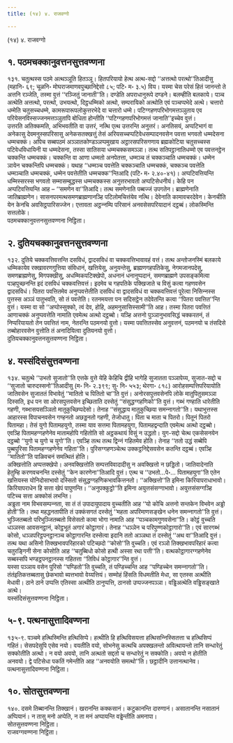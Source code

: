 ```yaml
---
title: (१४) ४. राजवग्गो

---
```

(१४) ४. राजवग्गो  


## १. पठमचक्‍कानुवत्तनसुत्तवण्णना

१३१. चतुत्थस्स पठमे अत्थञ्‍ञूति हितञ्‍ञू। हितपरियायो हेत्थ अत्थ-सद्दो ‘‘अत्तत्थो परत्थो’’तिआदीसु (महानि॰ ६९; चूळनि॰ मोघराजमाणवपुच्छानिद्देसो ८५; पटि॰ म॰ ३.५) विय। यस्मा चेस परेसं हितं जानन्तो ते अत्तनि रञ्‍जेति, तस्मा वुत्तं ‘‘रञ्‍जितुं जानाती’’ति। दण्डेति अपराधानुरूपे दण्डने। बलम्हीति बलकाये। पञ्‍च अत्थेति अत्तत्थो, परत्थो, उभयत्थो, दिट्ठधम्मिको अत्थो, सम्परायिको अत्थोति एवं पञ्‍चप्पभेदे अत्थे। चत्तारो धम्मेति चतुसच्‍चधम्मे, कामरूपारूपलोकुत्तरभेदे वा चत्तारो धम्मे। पटिग्गहणपरिभोगमत्तञ्‍ञुताय एव परियेसनविस्सज्‍जनमत्तञ्‍ञुतापि बोधिता होन्तीति ‘‘पटिग्गहणपरिभोगमत्तं जानाति’’इच्‍चेव वुत्तं।  
उत्तरति अतिक्‍कमति, अभिभवतीति वा उत्तरं, नत्थि एत्थ उत्तरन्ति अनुत्तरं। अनतिसयं, अप्पटिभागं वा अनेकासु देवमनुस्सपरिसासु अनेकसतक्खत्तुं तेसं अरियसच्‍चप्पटिवेधसम्पादनवसेन पवत्ता भगवतो धम्मदेसना धम्मचक्‍कं। अपिच सब्बपठमं अञ्‍ञातकोण्डञ्‍ञप्पमुखाय अट्ठारसपरिसगणाय ब्रह्मकोटिया चतुसच्‍चस्स पटिवेधविधायिनी या धम्मदेसना, तस्सा सातिसया धम्मचक्‍कसमञ्‍ञा। तत्थ सतिपट्ठानातिधम्मो एव पवत्तनट्ठेन चक्‍कन्ति धम्मचक्‍कं। चक्‍कन्ति वा आणा धम्मतो अनपेतत्ता, धम्मञ्‍च तं चक्‍कञ्‍चाति धम्मचक्‍कं। धम्मेन ञायेन चक्‍कन्तिपि धम्मचक्‍कं। यथाह ‘‘धम्मञ्‍च पवत्तेति चक्‍कञ्‍चाति धम्मचक्‍कं, चक्‍कञ्‍च पवत्तेति धम्मञ्‍चाति धम्मचक्‍कं, धम्मेन पवत्तेतीति धम्मचक्‍क’’न्तिआदि (पटि॰ म॰ २.४०-४१)। अप्पटिवत्तियन्ति धम्मिस्सरस्स भगवतो सम्मासम्बुद्धस्स धम्मचक्‍कस्स अनुत्तरभावतो अप्पटिसेधनीयं। केहि पन अप्पटिवत्तियन्ति आह – ‘‘समणेन वा’’तिआदि। तत्थ समणेनाति पब्बज्‍जं उपगतेन। ब्राह्मणेनाति जातिब्राह्मणेन। सासनपरमत्थसमणब्राह्मणानञ्हि पटिलोमचित्तंयेव नत्थि। देवेनाति कामावचरदेवेन। केनचीति येन केनचि अवसिट्ठपारिसज्‍जेन। एत्तावता अट्ठन्‍नम्पि परिसानं अनवसेसपरियादानं दट्ठब्बं। लोकस्मिन्ति सत्तलोके।  
पठमचक्‍कानुवत्तनसुत्तवण्णना निट्ठिता।  


## २. दुतियचक्‍कानुवत्तनसुत्तवण्णना

१३२. दुतिये चक्‍कवत्तिवत्तन्ति दसविधं, द्वादसविधं वा चक्‍कवत्तिभावावहं वत्तं। तत्थ अन्तोजनस्मिं बलकाये धम्मिकायेव रक्खावरणगुत्तिया संविधानं, खत्तियेसु, अनुयन्तेसु, ब्राह्मणगहपतिकेसु, नेगमजानपदेसु, समणब्राह्मणेसु, मिगपक्खीसु, अधम्मिकपटिक्खेपो, अधनानं धनानुप्पदानं, समणब्राह्मणे उपसङ्कमित्वा पञ्हपुच्छनन्ति इदं दसविधं चक्‍कवत्तिवत्तं। इदमेव च गहपतिके पक्खिजाते च विसुं कत्वा गहणवसेन द्वादसविधं। पितरा पवत्तितमेव अनुप्पवत्तेतीति दसविधं वा द्वादसविधं वा चक्‍कवत्तिवत्तं पूरेत्वा निसिन्‍नस्स पुत्तस्स अञ्‍ञं पातुभवति, सो तं पवत्तेति। रतनमयत्ता पन सदिसट्ठेन तदेवेतन्ति कत्वा ‘‘पितरा पवत्तित’’न्ति वुत्तं। यस्मा वा सो ‘‘अप्पोस्सुक्‍को, त्वं देव, होहि, अहमनुसासिस्सामी’’ति आह। तस्मा पितरा पवत्तितं आणाचक्‍कं अनुप्पवत्तेति नामाति एवमेत्थ अत्थो दट्ठब्बो। यञ्हि अत्तनो पुञ्‍ञानुभावसिद्धं चक्‍करतनं, तं निप्परियायतो तेन पवत्तितं नाम, नेतरन्ति पठमनयो वुत्तो। यस्मा पवत्तितस्सेव अनुवत्तनं, पठमनयो च तंसदिसे तब्बोहारवसेन वुत्तोति तं अनादियित्वा दुतियनयो वुत्तो।  
दुतियचक्‍कानुवत्तनसुत्तवण्णना निट्ठिता।  


## ४. यस्संदिसंसुत्तवण्णना

१३४. चतुत्थे ‘‘उभतो सुजातो’’ति एत्तके वुत्ते येहि केहिचि द्वीहि भागेहि सुजातता पञ्‍ञापेय्य, सुजात-सद्दो च ‘‘सुजातो चारुदस्सनो’’तिआदीसु (म॰ नि॰ २.३९९; सु॰ नि॰ ५५३; थेरगा॰ ८१८) आरोहसम्पत्तिपरियायोति जातिवसेन सुजाततं विभावेतुं ‘‘मातितो च पितितो चा’’ति वुत्तं। अनोरसपुत्तवसेनपि लोके मातुपितुसमञ्‍ञा दिस्सति, इध पन सा ओरसपुत्तवसेन इच्छिताति दस्सेतुं ‘‘संसुद्धग्गहणिको’’ति वुत्तं। गब्भं गण्हाति धारेतीति गहणी, गब्भासयसञ्‍ञितो मातुकुच्छिप्पदेसो। तेनाह ‘‘संसुद्धाय मातुकुच्छिया समन्‍नागतो’’ति। यथाभुत्तस्स आहारस्स विपाचनवसेन गण्हनतो अछड्डनतो गहणी, तेजोधातु। पिता च माता च पितरो। पितूनं पितरो पितामहा। तेसं युगो पितामहयुगो, तस्मा याव सत्तमा पितामहयुगा, पितामहद्वन्दाति एवमेत्थ अत्थो दट्ठब्बो। एवञ्हि पितामहग्गहणेनेव मातामहोपि गहितोति सो अट्ठकथायं विसुं न उद्धतो। युग-सद्दो चेत्थ एकसेसनयेन दट्ठब्बो ‘‘युगो च युगो च युगो’’ति। एवञ्हि तत्थ तत्थ द्विन्‍नं गहितमेव होति। तेनाह ‘‘ततो उद्धं सब्बेपि पुब्बपुरिसा पितामहग्गहणेनेव गहिता’’ति। पुरिसग्गहणञ्‍चेत्थ उक्‍कट्ठनिद्देसवसेन कतन्ति दट्ठब्बं। एवञ्हि ‘‘मातितो’’ति पाळिवचनं समत्थितं होति।  
अक्खित्तोति अप्पत्तक्खेपो। अनवक्खित्तोति सम्पत्तविवादादीसु न अवक्खित्तो न छड्डितो। जातिवादेनाति हेतुम्हि करणवचनन्ति दस्सेतुं ‘‘केन कारणेना’’तिआदि वुत्तं। एत्थ च ‘‘उभतो…पे॰… पितामहयुगा’’ति एतेन खत्तियस्स योनिदोसाभावो दस्सितो संसुद्धग्गहणिकभावकित्तनतो। ‘‘अक्खित्तो’’ति इमिना किरियापराधाभावो। किरियापराधेन हि सत्ता खेपं पापुणन्ति। ‘‘अनुपक्‍कुट्ठो’’ति इमिना अयुत्तसंसग्गाभावो। अयुत्तसंसग्गञ्हि पटिच्‍च सत्ता अक्‍कोसं लभन्ति।  
अड्ढता नाम विभवसम्पन्‍नता, सा तं तं उपादायुपादाय वुच्‍चतीति आह ‘‘यो कोचि अत्तनो सन्तकेन विभवेन अड्ढो होती’’ति। तथा महद्धनतापीति तं उक्‍कंसगतं दस्सेतुं ‘‘महता अपरिमाणसङ्खेन धनेन समन्‍नागतो’’ति वुत्तं। भुञ्‍जितब्बतो परिभुञ्‍जितब्बतो विसेसतो कामा भोगा नामाति आह ‘‘पञ्‍चकामगुणवसेना’’ति। कोट्ठं वुच्‍चति धञ्‍ञस्स आवसनट्ठानं, कोट्ठभूतं अगारं कोट्ठागारं। तेनाह ‘‘धञ्‍ञेन च परिपुण्णकोट्ठागारो’’ति। एवं सारगब्भं कोसो, धञ्‍ञपरिट्ठपनट्ठानञ्‍च कोट्ठागारन्ति दस्सेत्वा इदानि ततो अञ्‍ञथा तं दस्सेतुं ‘‘अथ वा’’तिआदि वुत्तं। तत्थ यथा असिनो तिक्खभावपरिहारको पटिच्छदो ‘‘कोसो’’ति वुच्‍चति। एवं रञ्‍ञो तिक्खभावपरिहारं कत्वा चतुरङ्गिनी सेना कोसोति आह ‘‘चतुब्बिधो कोसो हत्थी अस्सा रथा पत्ती’’ति। वत्थकोट्ठागारग्गहणेनेव सब्बस्सपि भण्डट्ठपनट्ठानस्स गहितत्ता ‘‘तिविधं कोट्ठागार’’न्ति वुत्तं।  
यस्सा पञ्‍ञाय वसेन पुरिसो ‘‘पण्डितो’’ति वुच्‍चति, तं पण्डिच्‍चन्ति आह ‘‘पण्डिच्‍चेन समन्‍नागतो’’ति। तंतंइतिकत्तब्बतासु छेकभावो ब्यत्तभावो वेय्यत्तियं। सम्मोहं हिंसति विधमतीति मेधा, सा एतस्स अत्थीति मेधावी। ठाने ठाने उप्पत्ति एतिस्सा अत्थीति ठानुप्पत्ति, ठानसो उप्पज्‍जनपञ्‍ञा। वड्ढिअत्थेति वड्ढिसङ्खाते अत्थे।  
यस्संदिसंसुत्तवण्णना निट्ठिता।  


## ५-९. पत्थनासुत्तादिवण्णना

१३५-९. पञ्‍चमे हत्थिस्मिन्ति हत्थिसिप्पे। हत्थीति हि हत्थिविसयत्ता हत्थिसन्‍निस्सितत्ता च हत्थिसिप्पं गहितं। सेसपदेसुपि एसेव नयो। वयतीति वयो, सोभनेसु कत्थचि अपक्खलन्तो अवित्थायन्तो तानि सन्धारेतुं सक्‍कोतीति अत्थो। न वयो अवयो, तानि अत्थतो सद्दतो च सन्धारेतुं न सक्‍कोति। अवयो न होतीति अनवयो। द्वे पटिसेधा पकतिं गमेन्तीति आह ‘‘अनवयोति समत्थो’’ति। छट्ठादीनि उत्तानत्थानेव।  
पत्थनासुत्तादिवण्णना निट्ठिता।  


## १०. सोतसुत्तवण्णना

१४०. दसमे तिब्बानन्ति तिक्खानं। खरानन्ति कक्‍कसानं। कटुकानन्ति दारुणानं। असातानन्ति नसातानं अप्पियानं। न तासु मनो अप्पेति, न ता मनं अप्पायन्ति वड्ढेन्तीति अमनापा।  
सोतसुत्तवण्णना निट्ठिता।  
राजवग्गवण्णना निट्ठिता।  